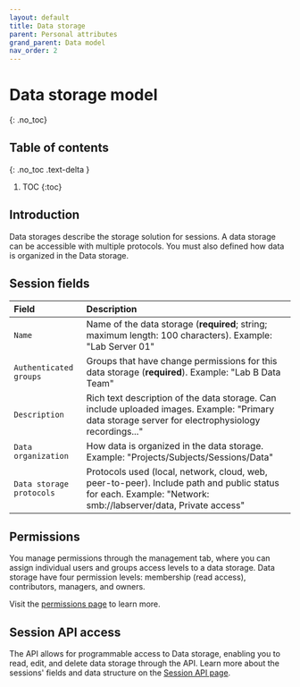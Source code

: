 ```yaml
---
layout: default
title: Data storage
parent: Personal attributes
grand_parent: Data model
nav_order: 2
---
```


# Data storage model
{: .no_toc}

## Table of contents
{: .no_toc .text-delta }

1. TOC
{:toc}

## Introduction 

Data storages describe the storage solution for sessions. A data storage can be accessible with multiple protocols. You must also defined how data is organized in the Data storage.

## Session fields

| Field                | Description |
|:---------------------|:------------|
| `Name`                 | Name of the data storage (**required**; string; maximum length: 100 characters). Example: "Lab Server 01" |
| `Authenticated groups` | Groups that have change permissions for this data storage (**required**). Example: "Lab B Data Team" |
| `Description`          | Rich text description of the data storage. Can include uploaded images. Example: "Primary data storage server for electrophysiology recordings..." |
| `Data organization`    | How data is organized in the data storage. Example: "Projects/Subjects/Sessions/Data" |
| `Data storage protocols` | Protocols used (local, network, cloud, web, peer-to-peer). Include path and public status for each. Example: "Network: smb://labserver/data, Private access" |

## Permissions

You manage permissions through the management tab, where you can assign individual users and groups access levels to a data storage. Data storage have four permission levels: membership (read access), contributors, managers, and owners.

Visit the [permissions page]({{"datamodel/permissions/"|absolute_url}}) to learn more. 

## Session API access

The API allows for programmable access to Data storage, enabling you to read, edit, and delete data storage through the API. Learn more about the sessions' fields and data structure on the [Session API page]({{"api/personal_attributes/datastorage/"|absolute_url}}). 
